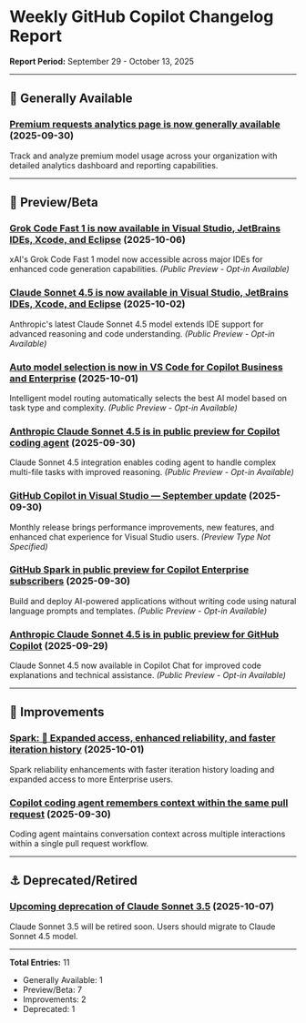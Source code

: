 # Weekly GitHub Copilot Changelog Report
**Report Period:** September 29 - October 13, 2025

---

## 🚢 Generally Available

### [Premium requests analytics page is now generally available](https://github.blog/changelog/2025-09-30-premium-requests-analytics-page-is-now-generally-available) (2025-09-30)
Track and analyze premium model usage across your organization with detailed analytics dashboard and reporting capabilities.

---

## 👀 Preview/Beta

### [Grok Code Fast 1 is now available in Visual Studio, JetBrains IDEs, Xcode, and Eclipse](https://github.blog/changelog/2025-10-06-grok-code-fast-1-is-now-available-in-visual-studio-jetbrains-ides-xcode-and-eclipse) (2025-10-06)
xAI's Grok Code Fast 1 model now accessible across major IDEs for enhanced code generation capabilities.
*(Public Preview - Opt-in Available)*

### [Claude Sonnet 4.5 is now available in Visual Studio, JetBrains IDEs, Xcode, and Eclipse](https://github.blog/changelog/2025-10-02-claude-sonnet-4-5-is-now-available-in-visual-studio-jetbrains-ides-xcode-and-eclipse) (2025-10-02)
Anthropic's latest Claude Sonnet 4.5 model extends IDE support for advanced reasoning and code understanding.
*(Public Preview - Opt-in Available)*

### [Auto model selection is now in VS Code for Copilot Business and Enterprise](https://github.blog/changelog/2025-10-01-auto-model-selection-is-now-in-vs-code-for-copilot-business-and-enterprise) (2025-10-01)
Intelligent model routing automatically selects the best AI model based on task type and complexity.
*(Public Preview - Opt-in Available)*

### [Anthropic Claude Sonnet 4.5 is in public preview for Copilot coding agent](https://github.blog/changelog/2025-09-30-anthropic-claude-sonnet-4-5-is-in-public-preview-for-copilot-coding-agent) (2025-09-30)
Claude Sonnet 4.5 integration enables coding agent to handle complex multi-file tasks with improved reasoning.
*(Public Preview - Opt-in Available)*

### [GitHub Copilot in Visual Studio — September update](https://github.blog/changelog/2025-09-30-github-copilot-in-visual-studio-september-update) (2025-09-30)
Monthly release brings performance improvements, new features, and enhanced chat experience for Visual Studio users.
*(Preview Type Not Specified)*

### [GitHub Spark in public preview for Copilot Enterprise subscribers](https://github.blog/changelog/2025-09-30-github-spark-in-public-preview-for-copilot-enterprise-subscribers) (2025-09-30)
Build and deploy AI-powered applications without writing code using natural language prompts and templates.
*(Public Preview - Opt-in Available)*

### [Anthropic Claude Sonnet 4.5 is in public preview for GitHub Copilot](https://github.blog/changelog/2025-09-29-anthropic-claude-sonnet-4-5-is-in-public-preview-for-github-copilot) (2025-09-29)
Claude Sonnet 4.5 now available in Copilot Chat for improved code explanations and technical assistance.
*(Public Preview - Opt-in Available)*

---

## 🔧 Improvements

### [Spark: 🚀 Expanded access, enhanced reliability, and faster iteration history](https://github.blog/changelog/2025-10-01-spark-%f0%9f%9a%80-expanded-access-enhanced-reliability-and-faster-iteration-history) (2025-10-01)
Spark reliability enhancements with faster iteration history loading and expanded access to more Enterprise users.

### [Copilot coding agent remembers context within the same pull request](https://github.blog/changelog/2025-09-30-copilot-coding-agent-remembers-context-within-the-same-pull-request) (2025-09-30)
Coding agent maintains conversation context across multiple interactions within a single pull request workflow.

---

## ⚓ Deprecated/Retired

### [Upcoming deprecation of Claude Sonnet 3.5](https://github.blog/changelog/2025-10-07-upcoming-deprecation-of-claude-sonnet-3-5) (2025-10-07)
Claude Sonnet 3.5 will be retired soon. Users should migrate to Claude Sonnet 4.5 model.

---

**Total Entries:** 11
- Generally Available: 1
- Preview/Beta: 7
- Improvements: 2
- Deprecated: 1
